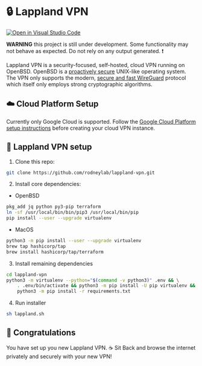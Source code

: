 # 🔒 Lappland VPN

[![Open in Visual Studio Code](https://open.vscode.dev/badges/open-in-vscode.svg)](https://open.vscode.dev/rodneylab/lappland-vpn)

**WARNING** this project is still under development.  Some functionality may not behave as expected. Do not rely on any output generated. ❗️

Lappland VPN is a security-focused, self-hosted, cloud VPN running on OpenBSD.  OpenBSD is a <a aria-label="Learn more about Open B S D" href="https://www.openbsd.org/" target="_blank" rel="noopener noreferrer">proactively secure</a> UNIX-like operating system.  The VPN only supports the modern, <a aria-label="Open the WireGuard project website" href="https://www.wireguard.com/" target="_blank" rel="noopener noreferrer">secure and fast WireGuard</a> protocol which itself only employs strong cryptographic algorithms.

## ☁️ Cloud Platform Setup
Currently only Google Cloud is supported.  Follow the <a href="./docs/gcloud.md">Google Cloud Platform setup instructions</a> before creating your cloud VPN instance.

## 🔌 Lappland VPN setup
1. Clone this repo:
```bash
git clone https://github.com/rodneylab/lappland-vpn.git
```

2. Install core dependencies:
- OpenBSD
```bash
pkg_add jq python py3-pip terraform
ln -sf /usr/local/bin/bin/pip3 /usr/local/bin/pip
pip install --user --upgrade virtualenv
```

- MacOS
```bash
python3 -m pip install --user --upgrade virtualenv
brew tap hashicorp/tap
brew install hashicorp/tap/terraform
```

3. Install remaining dependencies
```bash
cd lappland-vpn
python3 -m virtualenv --python="$(command -v python3)" .env && \
    . .env/bin/activate && python3 -m pip install -U pip virtualenv && \
    python3 -m pip install -r requirements.txt
```

4. Run installer
```bash
sh lappland.sh
```


## 🍭 Congratulations
You have set up you new Lappland VPN. ☕️ Sit Back and browse the internet privately and securely with your new VPN!
